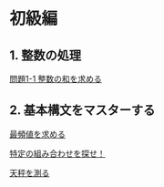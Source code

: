 # 初級編

## 1. 整数の処理

[問題1-1 整数の和を求める](./variables/04-01.md)

## 2. 基本構文をマスターする

[最頻値を求める](./variables/04-03.md)

[特定の組み合わせを探せ！](./variable/04-05.md)

[天秤を測る](./variable/04-06.md)

